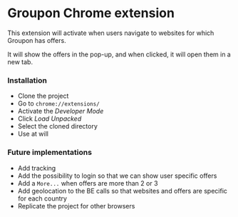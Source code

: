 # Groupon Chrome extension
This extension will activate when users navigate to websites for which Groupon has offers.

It will show the offers in the pop-up, and when clicked, it will open them in a new tab.

### Installation
- Clone the project
- Go to `chrome://extensions/`
- Activate the *Developer Mode*
- Click _Load Unpacked_
- Select the cloned directory
- Use at will

### Future implementations
- Add tracking
- Add the possibility to login so that we can show user specific offers
- Add a `More...` when offers are more than 2 or 3
- Add geolocation to the BE calls so that websites and offers are specific for each country
- Replicate the project for other browsers
